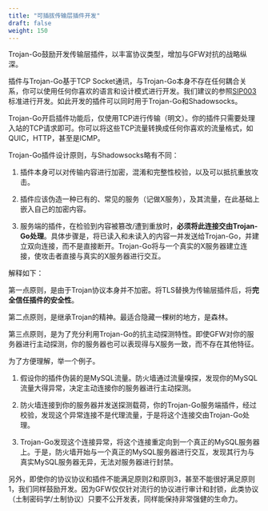 ```yaml
---
title: "可插拔传输层插件开发"
draft: false
weight: 150
---
```


Trojan-Go鼓励开发传输层插件，以丰富协议类型，增加与GFW对抗的战略纵深。

插件与Trojan-Go基于TCP Socket通讯，与Trojan-Go本身不存在任何耦合关系，你可以使用任何你喜欢的语言和设计模式进行开发。我们建议的参照[SIP003](https://github.com/shadowsocks/shadowsocks-org/issues/28)标准进行开发。如此开发的插件可以同时用于Trojan-Go和Shadowsocks。

Trojan-Go开启插件功能后，仅使用TCP进行传输（明文）。你的插件只需要处理入站的TCP请求即可。你可以将这些TCP流量转换成任何你喜欢的流量格式，如QUIC，HTTP，甚至是ICMP。

Trojan-Go插件设计原则，与Shadowsocks略有不同：

1. 插件本身可以对传输内容进行加密，混淆和完整性校验，以及可以抵抗重放攻击。

2. 插件应该伪造一种已有的、常见的服务（记做X服务），及其流量，在此基础上嵌入自己的加密内容。

3. 服务端的插件，在检验到内容被篡改/遭到重放时，**必须将此连接交由Trojan-Go处理**。具体步骤是，将已读入和未读入的内容一并发送给Trojan-Go，并建立双向连接，而不是直接断开。Trojan-Go将与一个真实的X服务器建立连接，使攻击者直接与真实的X服务器进行交互。

解释如下：

第一点原则，是由于Trojan协议本身并不加密。将TLS替换为传输层插件后，将**完全信任插件的安全性**。

第二点原则，是继承Trojan的精神。最适合隐藏一棵树的地方，是森林。

第三点原则，是为了充分利用Trojan-Go的抗主动探测特性。即使GFW对你的服务器进行主动探测，你的服务器也可以表现得与X服务一致，而不存在其他特征。

为了方便理解，举一个例子。

1. 假设你的插件伪装的是MySQL流量。防火墙通过流量嗅探，发现你的MySQL流量大得异常，决定主动连接你的服务器进行主动探测。

2. 防火墙连接到你的服务器并发送探测载荷，你的Trojan-Go服务端插件，经过校验，发现这个异常连接不是代理流量，于是将这个连接交由Trojan-Go处理。

3. Trojan-Go发现这个连接异常，将这个连接重定向到一个真正的MySQL服务器上。于是，防火墙开始与一个真正的MySQL服务器进行交互，发现其行为与真实MySQL服务器无异，无法对服务器进行封禁。

另外，即使你的协议协议和插件不能满足原则2和原则3，甚至不能很好满足原则1，我们同样鼓励开发。因为GFW仅仅针对流行的协议进行审计和封锁，此类协议（土制密码学/土制协议）只要不公开发表，同样能保持非常强健的生命力。
